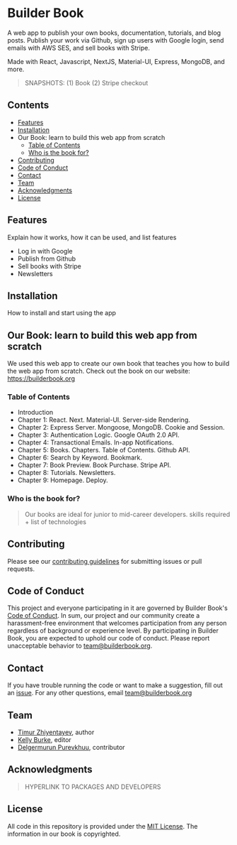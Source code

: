 # Builder Book

A web app to publish your own books, documentation, tutorials, and blog posts. Publish your work via Github, sign up users with Google login, send emails with AWS SES, and sell books with Stripe.

Made with React, Javascript, NextJS, Material-UI, Express, MongoDB, and more.

>SNAPSHOTS: (1) Book (2) Stripe checkout

## Contents
- [Features](#features)
- [Installation](#installation)
- Our Book: learn to build this web app from scratch
  - [Table of Contents](#table-of-contents)
  - [Who is the book for?](#who-is-the-book-for)
- [Contributing](#contributing)
- [Code of Conduct](#code-of-conduct)
- [Contact](#contact)
- [Team](#team)
- [Acknowledgments](#acknowledgments)
- [License](#license)

## Features

Explain how it works, how it can be used, and list features

- Log in with Google
- Publish from Github
- Sell books with Stripe
- Newsletters

## Installation

How to install and start using the app

## Our Book: learn to build this web app from scratch

We used this web app to create our own book that teaches you how to build the web app from scratch.
Check out the book on our website: https://builderbook.org

### Table of Contents
- Introduction
- Chapter 1: React. Next. Material-UI. Server-side Rendering.
- Chapter 2: Express Server. Mongoose, MongoDB. Cookie and Session.
- Chapter 3: Authentication Logic. Google OAuth 2.0 API.
- Chapter 4: Transactional Emails. In-app Notifications.
- Chapter 5: Books. Chapters. Table of Contents.  Github API.
- Chapter 6: Search by Keyword. Bookmark.
- Chapter 7: Book Preview. Book Purchase. Stripe API. 
- Chapter 8: Tutorials. Newsletters.
- Chapter 9: Homepage. Deploy.

### Who is the book for?
> Our books are ideal for junior to mid-career developers.
> skills required + list of technologies

## Contributing

Please see our [contributing guidelines](https://github.com/builderbook/books/blob/master/CONTRIBUTING.md) for submitting issues or pull requests.

## Code of Conduct

This project and everyone participating in it are governed by Builder Book's [Code of Conduct](https://github.com/builderbook/books/blob/master/CODE_OF_CONDUCT.md). In sum, our project and our community create a harassment-free environment that welcomes participation from any person regardless of background or experience level. By participating in Builder Book, you are expected to uphold our code of conduct. Please report unacceptable behavior to team@builderbook.org.

## Contact

If you have trouble running the code or want to make a suggestion, fill out an [issue](https://github.com/builderbook/books/issues/new). For any other questions, email team@builderbook.org

## Team

- [Timur Zhiyentayev](https://github.com/tima101), author
- [Kelly Burke](https://github.com/klyburke), editor
- [Delgermurun Purevkhuu](https://github.com/delgermurun), contributor

## Acknowledgments

> HYPERLINK TO PACKAGES AND DEVELOPERS

## License

All code in this repository is provided under the [MIT License](https://github.com/builderbook/books/blob/master/LICENSE). The information in our book is copyrighted.
